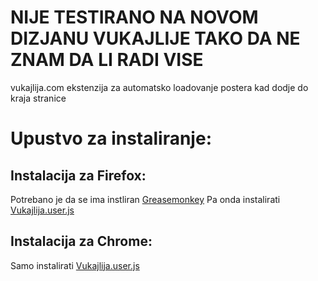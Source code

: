 NIJE TESTIRANO NA NOVOM DIZJANU VUKAJLIJE TAKO DA NE ZNAM DA LI RADI VISE
============================================================================

vukajlija.com ekstenzija za automatsko loadovanje postera kad dodje do kraja stranice



Upustvo za instaliranje:
=======================

Instalacija za Firefox:
-----------------------

Potrebano je da se ima instliran  [Greasemonkey](https://addons.mozilla.org/en-US/firefox/addon/greasemonkey/)
Pa onda instalirati [Vukajlija.user.js](https://github.com/feroc1ty/vukajlija-script/raw/master/vukajlija.user.js)


Instalacija za Chrome:
----------------------

Samo instalirati  [Vukajlija.user.js](https://github.com/feroc1ty/vukajlija-script/raw/master/vukajlija.user.js)